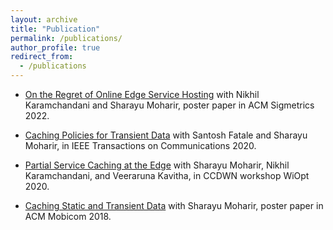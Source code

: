 ```yaml
---
layout: archive
title: "Publication"
permalink: /publications/
author_profile: true
redirect_from:
  - /publications
---
```

* [On the Regret of Online Edge Service Hosting](http://rsriprakash.github.io/files/sig_2022.pdf)
		with Nikhil Karamchandani and Sharayu Moharir,
    poster paper in ACM Sigmetrics 2022.

* [Caching Policies for Transient Data](http://rsriprakash.github.io/files/Tcom_2020)
		with Santosh Fatale and Sharayu Moharir,
    in IEEE Transactions on Communications 2020.

* [Partial Service Caching at the Edge](http://rsriprakash.github.io/files/Wiopt_2020)
		with Sharayu Moharir, Nikhil Karamchandani, and Veeraruna Kavitha,
    in CCDWN workshop WiOpt 2020.

*  [Caching Static and Transient Data](http://rsriprakash.github.io/files/Mobi_com_2018.pdf)
       with Sharayu Moharir,
       poster paper in ACM Mobicom 2018.
